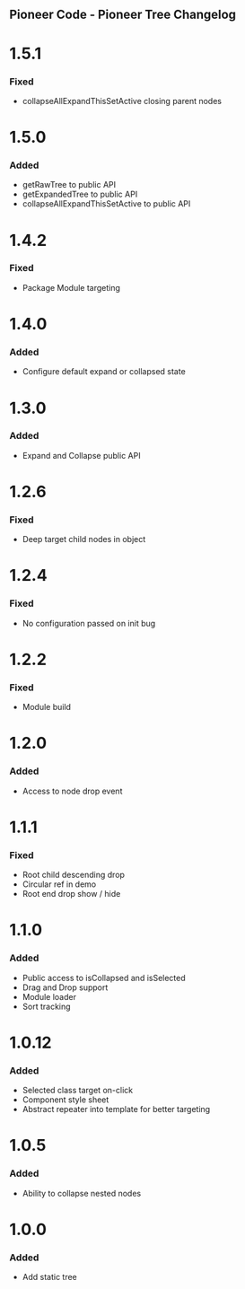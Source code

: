 ## Pioneer Code - Pioneer Tree Changelog

<a name="1.5.0"></a>
# 1.5.1
### Fixed
* collapseAllExpandThisSetActive closing parent nodes

<a name="1.5.0"></a>
# 1.5.0
### Added
* getRawTree to public API
* getExpandedTree to public API
* collapseAllExpandThisSetActive to public API

<a name="1.4.2"></a>
# 1.4.2
### Fixed
* Package Module targeting

<a name="1.4.0"></a>
# 1.4.0
### Added
* Configure default expand or collapsed state

<a name="1.3.0"></a>
# 1.3.0
### Added
* Expand and Collapse public API

<a name="1.2.6"></a>
# 1.2.6
### Fixed
* Deep target child nodes in object

<a name="1.2.4"></a>
# 1.2.4
### Fixed
* No configuration passed on init bug

<a name="1.2.2"></a>
# 1.2.2
### Fixed
* Module build

<a name="1.2.0"></a>
# 1.2.0
### Added
* Access to node drop event

<a name="1.1.1"></a>
# 1.1.1
### Fixed
* Root child descending drop
* Circular ref in demo
* Root end drop show / hide

<a name="1.1.0"></a>
# 1.1.0
### Added
* Public access to isCollapsed and isSelected
* Drag and Drop support
* Module loader
* Sort tracking

<a name="1.0.12"></a>
# 1.0.12
### Added
* Selected class target on-click
* Component style sheet
* Abstract repeater into template for better targeting

<a name="1.0.5"></a>
# 1.0.5
### Added
* Ability to collapse nested nodes

<a name="1.0.0"></a>
# 1.0.0
### Added
* Add static tree

